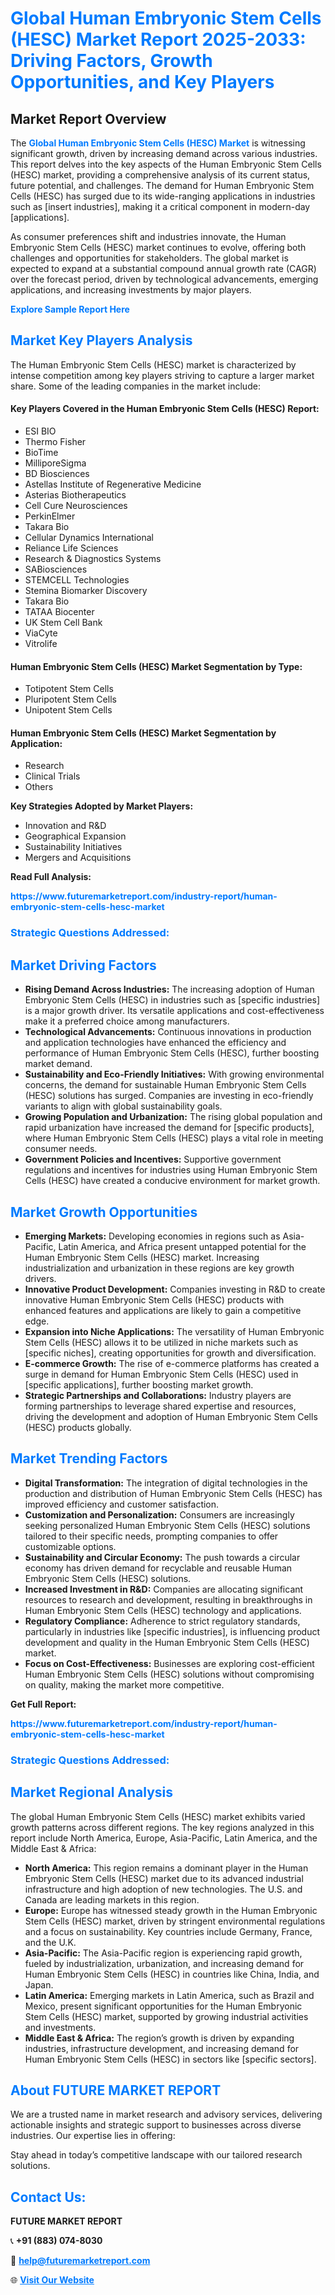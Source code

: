 <h1 style="color: #007BFF;">Global Human Embryonic Stem Cells (HESC) Market Report 2025-2033: Driving Factors, Growth Opportunities, and Key Players</h1>

<section id="overview">
<h2>Market Report Overview</h2>
<p>The <a href="https://www.futuremarketreport.com/industry-report/human-embryonic-stem-cells-hesc-market" style="color: #007BFF; text-decoration: none;"><strong>Global Human Embryonic Stem Cells (HESC) Market</strong></a> is witnessing significant growth, driven by increasing demand across various industries. This report delves into the key aspects of the Human Embryonic Stem Cells (HESC) market, providing a comprehensive analysis of its current status, future potential, and challenges. The demand for Human Embryonic Stem Cells (HESC) has surged due to its wide-ranging applications in industries such as [insert industries], making it a critical component in modern-day [applications].</p>
<p>As consumer preferences shift and industries innovate, the Human Embryonic Stem Cells (HESC) market continues to evolve, offering both challenges and opportunities for stakeholders. The global market is expected to expand at a substantial compound annual growth rate (CAGR) over the forecast period, driven by technological advancements, emerging applications, and increasing investments by major players.</p>
</section>

<section id="overview">
<p><a href="https://www.futuremarketreport.com/request-sample/reportId=41699" style="color: #007BFF; text-decoration: none;"><strong>Explore Sample Report Here</strong></a></p>
</section>

<section id="key-players">
<h2 style="color: #007BFF;">Market Key Players Analysis</h2>
<p>The Human Embryonic Stem Cells (HESC) market is characterized by intense competition among key players striving to capture a larger market share. Some of the leading companies in the market include:</p>
<h4>Key Players Covered in the Human Embryonic Stem Cells (HESC) Report:</h4>
<ul><li>ESI BIO</li><li>Thermo Fisher</li><li>BioTime</li><li>MilliporeSigma</li><li>BD Biosciences</li><li>Astellas Institute of Regenerative Medicine</li><li>Asterias Biotherapeutics</li><li>Cell Cure Neurosciences</li><li>PerkinElmer</li><li>Takara Bio</li><li>Cellular Dynamics International</li><li>Reliance Life Sciences</li><li>Research &amp; Diagnostics Systems</li><li>SABiosciences</li><li>STEMCELL Technologies</li><li>Stemina Biomarker Discovery</li><li>Takara Bio</li><li>TATAA Biocenter</li><li>UK Stem Cell Bank</li><li>ViaCyte</li><li>Vitrolife</li></ul>
<h4>Human Embryonic Stem Cells (HESC) Market Segmentation by Type:</h4>
<ul><li>Totipotent Stem Cells</li><li>Pluripotent Stem Cells</li><li>Unipotent Stem Cells</li></ul>

<h4>Human Embryonic Stem Cells (HESC) Market Segmentation by Application:</h4>
<ul><li>Research</li><li>Clinical Trials</li><li>Others</li></ul>
<p><strong>Key Strategies Adopted by Market Players:</strong></p>
<ul>
<li>Innovation and R&D</li>
<li>Geographical Expansion</li>
<li>Sustainability Initiatives</li>
<li>Mergers and Acquisitions</li>
</ul>
</section>

<section>
<p><strong>Read Full Analysis: </strong></p><a href="https://www.futuremarketreport.com/industry-report/human-embryonic-stem-cells-hesc-market" style="color: #007BFF; text-decoration: none;"><strong>https://www.futuremarketreport.com/industry-report/human-embryonic-stem-cells-hesc-market</strong></a>
<h3 style="color: #007BFF;">Strategic Questions Addressed:</h3>
</section>

<section id="driving-factors">
<h2 style="color: #007BFF;">Market Driving Factors</h2>
<ul>
<li><strong>Rising Demand Across Industries:</strong> The increasing adoption of Human Embryonic Stem Cells (HESC) in industries such as [specific industries] is a major growth driver. Its versatile applications and cost-effectiveness make it a preferred choice among manufacturers.</li>
<li><strong>Technological Advancements:</strong> Continuous innovations in production and application technologies have enhanced the efficiency and performance of Human Embryonic Stem Cells (HESC), further boosting market demand.</li>
<li><strong>Sustainability and Eco-Friendly Initiatives:</strong> With growing environmental concerns, the demand for sustainable Human Embryonic Stem Cells (HESC) solutions has surged. Companies are investing in eco-friendly variants to align with global sustainability goals.</li>
<li><strong>Growing Population and Urbanization:</strong> The rising global population and rapid urbanization have increased the demand for [specific products], where Human Embryonic Stem Cells (HESC) plays a vital role in meeting consumer needs.</li>
<li><strong>Government Policies and Incentives:</strong> Supportive government regulations and incentives for industries using Human Embryonic Stem Cells (HESC) have created a conducive environment for market growth.</li>
</ul>
</section>

<section id="growth-opportunities">
<h2 style="color: #007BFF;">Market Growth Opportunities</h2>
<ul>
<li><strong>Emerging Markets:</strong> Developing economies in regions such as Asia-Pacific, Latin America, and Africa present untapped potential for the Human Embryonic Stem Cells (HESC) market. Increasing industrialization and urbanization in these regions are key growth drivers.</li>
<li><strong>Innovative Product Development:</strong> Companies investing in R&D to create innovative Human Embryonic Stem Cells (HESC) products with enhanced features and applications are likely to gain a competitive edge.</li>
<li><strong>Expansion into Niche Applications:</strong> The versatility of Human Embryonic Stem Cells (HESC) allows it to be utilized in niche markets such as [specific niches], creating opportunities for growth and diversification.</li>
<li><strong>E-commerce Growth:</strong> The rise of e-commerce platforms has created a surge in demand for Human Embryonic Stem Cells (HESC) used in [specific applications], further boosting market growth.</li>
<li><strong>Strategic Partnerships and Collaborations:</strong> Industry players are forming partnerships to leverage shared expertise and resources, driving the development and adoption of Human Embryonic Stem Cells (HESC) products globally.</li>
</ul>
</section>

<section id="trending-factors">
<h2 style="color: #007BFF;">Market Trending Factors</h2>
<ul>
<li><strong>Digital Transformation:</strong> The integration of digital technologies in the production and distribution of Human Embryonic Stem Cells (HESC) has improved efficiency and customer satisfaction.</li>
<li><strong>Customization and Personalization:</strong> Consumers are increasingly seeking personalized Human Embryonic Stem Cells (HESC) solutions tailored to their specific needs, prompting companies to offer customizable options.</li>
<li><strong>Sustainability and Circular Economy:</strong> The push towards a circular economy has driven demand for recyclable and reusable Human Embryonic Stem Cells (HESC) solutions.</li>
<li><strong>Increased Investment in R&D:</strong> Companies are allocating significant resources to research and development, resulting in breakthroughs in Human Embryonic Stem Cells (HESC) technology and applications.</li>
<li><strong>Regulatory Compliance:</strong> Adherence to strict regulatory standards, particularly in industries like [specific industries], is influencing product development and quality in the Human Embryonic Stem Cells (HESC) market.</li>
<li><strong>Focus on Cost-Effectiveness:</strong> Businesses are exploring cost-efficient Human Embryonic Stem Cells (HESC) solutions without compromising on quality, making the market more competitive.</li>
</ul>
</section>

<section>
<p><strong>Get Full Report: </strong></p><a href="https://www.futuremarketreport.com/industry-report/human-embryonic-stem-cells-hesc-market" style="color: #007BFF; text-decoration: none;"><strong>https://www.futuremarketreport.com/industry-report/human-embryonic-stem-cells-hesc-market</strong></a>
<h3 style="color: #007BFF;">Strategic Questions Addressed:</h3>
</section>


<section id="regional-analysis">
<h2 style="color: #007BFF;">Market Regional Analysis</h2>
<p>The global Human Embryonic Stem Cells (HESC) market exhibits varied growth patterns across different regions. The key regions analyzed in this report include North America, Europe, Asia-Pacific, Latin America, and the Middle East & Africa:</p>
<ul>
<li><strong>North America:</strong> This region remains a dominant player in the Human Embryonic Stem Cells (HESC) market due to its advanced industrial infrastructure and high adoption of new technologies. The U.S. and Canada are leading markets in this region.</li>
<li><strong>Europe:</strong> Europe has witnessed steady growth in the Human Embryonic Stem Cells (HESC) market, driven by stringent environmental regulations and a focus on sustainability. Key countries include Germany, France, and the U.K.</li>
<li><strong>Asia-Pacific:</strong> The Asia-Pacific region is experiencing rapid growth, fueled by industrialization, urbanization, and increasing demand for Human Embryonic Stem Cells (HESC) in countries like China, India, and Japan.</li>
<li><strong>Latin America:</strong> Emerging markets in Latin America, such as Brazil and Mexico, present significant opportunities for the Human Embryonic Stem Cells (HESC) market, supported by growing industrial activities and investments.</li>
<li><strong>Middle East & Africa:</strong> The region’s growth is driven by expanding industries, infrastructure development, and increasing demand for Human Embryonic Stem Cells (HESC) in sectors like [specific sectors].</li>
</ul>
</section>

<footer>
<h2 style="color: #007BFF;">About FUTURE MARKET REPORT</h2>
<p>We are a trusted name in market research and advisory services, delivering actionable insights and strategic support to businesses across diverse industries. Our expertise lies in offering:</p>

<p>Stay ahead in today’s competitive landscape with our tailored research solutions.</p>

<h2 style="color: #007BFF;">Contact Us:</h2>
<p><strong>FUTURE MARKET REPORT</strong></p>
<p>📞 <strong>+91 (883) 074-8030</strong></p>
<p>📧 <strong><a href="mailto:help@futuremarketreport.com" style="color: #007BFF;">help@futuremarketreport.com</a></strong></p>
<p>🌐 <strong><a href="https://www.futuremarketreport.com/" style="color: #007BFF;">Visit Our Website</a></strong></p>
</footer>